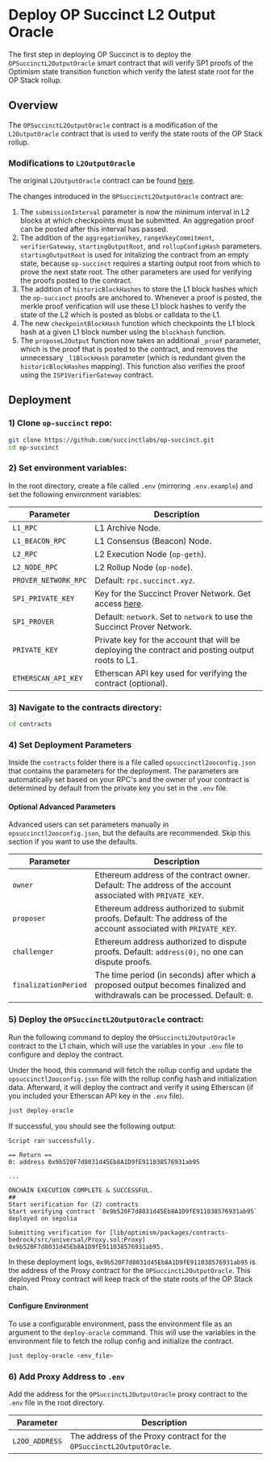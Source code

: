 # Deploy OP Succinct L2 Output Oracle

The first step in deploying OP Succinct is to deploy the `OPSuccinctL2OutputOracle` smart contract that will verify SP1 proofs of the Optimism state transition function which verify the latest state root for the OP Stack rollup.

## Overview

The `OPSuccinctL2OutputOracle` contract is a modification of the `L2OutputOracle` contract that is used to verify the state roots of the OP Stack rollup.

### Modifications to `L2OutputOracle`

The original `L2OutputOracle` contract can be found [here](https://github.com/ethereum-optimism/optimism/blob/3e68cf018d8b9b474e918def32a56d1dbf028d83/packages/contracts-bedrock/src/L1/L2OutputOracle.sol#L199-L202).

The changes introduced in the `OPSuccinctL2OutputOracle` contract are:

1. The `submissionInterval` parameter is now the minimum interval in L2 blocks at which checkpoints must be submitted. An aggregation proof can be posted after this interval has passed.
2. The addition of the `aggregationVkey`, `rangeVkeyCommitment`, `verifierGateway`, `startingOutputRoot`, and `rollupConfigHash` parameters. `startingOutputRoot` is used for initalizing the contract from an empty state, because `op-succinct` requires a starting output root from which to prove the next state root. The other parameters are used for verifying the proofs posted to the contract.
3. The addition of `historicBlockHashes` to store the L1 block hashes which the `op-succinct` proofs are anchored to. Whenever a proof is posted, the merkle proof verification will use these L1 block hashes to verify the state of the L2 which is posted as blobs or calldata to the L1.
4. The new `checkpointBlockHash` function which checkpoints the L1 block hash at a given L1 block number using the `blockhash` function.
5. The `proposeL2Output` function now takes an additional `_proof` parameter, which is the proof that is posted to the contract, and removes the unnecessary `_l1BlockHash` parameter (which is redundant given the `historicBlockHashes` mapping). This function also verifies the proof using the `ISP1VerifierGateway` contract.

## Deployment

### 1) Clone `op-succinct` repo:

```bash
git clone https://github.com/succinctlabs/op-succinct.git
cd op-succinct
```

### 2) Set environment variables:

In the root directory, create a file called `.env` (mirroring `.env.example`) and set the following environment variables:

| Parameter | Description |
|-----------|-------------|
| `L1_RPC` | L1 Archive Node. |
| `L1_BEACON_RPC` | L1 Consensus (Beacon) Node. |
| `L2_RPC` | L2 Execution Node (`op-geth`). |
| `L2_NODE_RPC` | L2 Rollup Node (`op-node`). |
| `PROVER_NETWORK_RPC` | Default: `rpc.succinct.xyz`. |
| `SP1_PRIVATE_KEY` | Key for the Succinct Prover Network. Get access [here](https://docs.succinct.xyz/generating-proofs/prover-network). |
| `SP1_PROVER` | Default: `network`. Set to `network` to use the Succinct Prover Network. |
| `PRIVATE_KEY` | Private key for the account that will be deploying the contract and posting output roots to L1. |
| `ETHERSCAN_API_KEY` | Etherscan API key used for verifying the contract (optional). |

### 3) Navigate to the contracts directory:

```bash
cd contracts
```

### 4) Set Deployment Parameters

Inside the `contracts` folder there is a file called `opsuccinctl2ooconfig.json` that contains the parameters for the deployment. The parameters are automatically set based on your RPC's and the owner of your contract is determined by default from the private key you set in the `.env` file.

#### Optional Advanced Parameters

Advanced users can set parameters manually in `opsuccinctl2ooconfig.json`, but the defaults are recommended. Skip this section if you want to use the defaults.

| Parameter | Description |
|-----------|-------------|
| `owner` | Ethereum address of the contract owner. Default: The address of the account associated with `PRIVATE_KEY`. |
| `proposer` | Ethereum address authorized to submit proofs. Default: The address of the account associated with `PRIVATE_KEY`. |
| `challenger` | Ethereum address authorized to dispute proofs. Default: `address(0)`, no one can dispute proofs. |
| `finalizationPeriod` | The time period (in seconds) after which a proposed output becomes finalized and withdrawals can be processed. Default: `0`. |

### 5) Deploy the `OPSuccinctL2OutputOracle` contract:

Run the following command to deploy the `OPSuccinctL2OutputOracle` contract to the L1 chain, which will use the variables in your `.env` file to configure and deploy the contract.

Under the hood, this command will fetch the rollup config and update the `opsuccinctl2ooconfig.json` file with the rollup config hash and initialization data. Afterward, it will deploy the contract and verify it using Etherscan (if you included your Etherscan API key in the `.env` file).


```bash
just deploy-oracle
```

If successful, you should see the following output:

```
Script ran successfully.

== Return ==
0: address 0x9b520F7d8031d45Eb8A1D9fE911038576931ab95

...

ONCHAIN EXECUTION COMPLETE & SUCCESSFUL.
##
Start verification for (2) contracts
Start verifying contract `0x9b520F7d8031d45Eb8A1D9fE911038576931ab95` deployed on sepolia

Submitting verification for [lib/optimism/packages/contracts-bedrock/src/universal/Proxy.sol:Proxy] 0x9b520F7d8031d45Eb8A1D9fE911038576931ab95.
```

In these deployment logs, `0x9b520F7d8031d45Eb8A1D9fE911038576931ab95` is the address of the Proxy contract for the `OPSuccinctL2OutputOracle`. This deployed Proxy contract will keep track of the state roots of the OP Stack chain.

#### Configure Environment

To use a configurable environment, pass the environment file as an argument to the `deploy-oracle` command. This will use the variables in the environment file to fetch the rollup config and initialize the contract.

```bash
just deploy-oracle <env_file>
```

### 6) Add Proxy Address to `.env`

Add the address for the `OPSuccinctL2OutputOracle` proxy contract to the `.env` file in the root directory.

| Parameter | Description |
|-----------|-------------|
| `L2OO_ADDRESS` | The address of the Proxy contract for the `OPSuccinctL2OutputOracle`. |